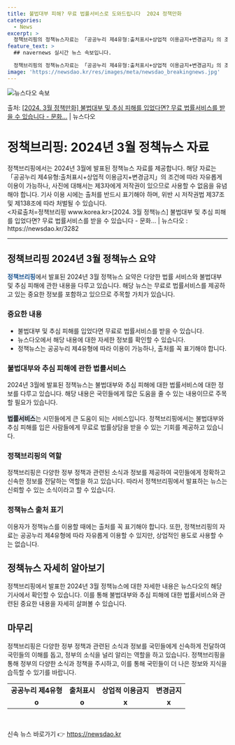 ```yaml
---
title: 불법대부 피해? 무료 법률서비스로 도와드립니다  2024 정책만화
categories:
  - News
excerpt: >
  정책브리핑의 정책뉴스자료는 「공공누리 제4유형:출처표시+상업적 이용금지+변경금지」의 조건에 따라 자유롭게 이…
feature_text: >
  ## navernews 실시간 뉴스 속보입니다.

  정책브리핑의 정책뉴스자료는 「공공누리 제4유형:출처표시+상업적 이용금지+변경금지」의 조건에 따라 자유롭게 이…
image: 'https://newsdao.kr/res/images/meta/newsdao_breakingnews.jpg'
---
```


![뉴스다오 속보](https://newsdao.kr/res/images/meta/newsdao_breakingnews.jpg)

<p>출처: <a href="https://newsdao.kr/3282" rel="dofollow">[2024. 3월 정책만화] 불법대부 및 추심 피해를 입었다면? 무료 법률서비스를 받을 수 있습니다 - 문화…</a> | 뉴스다오</p>

<h1>정책브리핑: 2024년 3월 정책뉴스 자료</h1>

<p data-ke-size="size16">정책브리핑에서는 2024년 3월에 발표된 정책뉴스 자료를 제공합니다. 해당 자료는 「공공누리 제4유형:출처표시+상업적 이용금지+변경금지」의 조건에 따라 자유롭게 이용이 가능하나, 사진에 대해서는 제3자에게 저작권이 있으므로 사용할 수 없음을 유념해야 합니다. 기사 이용 시에는 출처를 반드시 표기해야 하며, 위반 시 저작권법 제37조 및 제138조에 따라 처벌될 수 있습니다.<br>
<자료출처=정책브리핑 www.korea.kr>[2024. 3월 정책뉴스] 불법대부 및 추심 피해를 입었다면? 무료 법률서비스를 받을 수 있습니다 - 문화… | 뉴스다오  : https://newsdao.kr/3282</p>

<hr>


<h2 data-ke-size="size26">정책브리핑 2024년 3월 정책뉴스 요약</h2>

<p data-ke-size="size16"><b><span style="color: #1a5490;">정책브리핑</span></b>에서 발표된 2024년 3월 정책뉴스 요약은 다양한 법률 서비스와 불법대부 및 추심 피해에 관한 내용을 다루고 있습니다. 해당 뉴스는 무료로 법률서비스를 제공하고 있는 중요한 정보를 포함하고 있으므로 주목할 가치가 있습니다.</p>

<h3 data-ke-size="size24">중요한 내용</h3>
<ul>
  <li>불법대부 및 추심 피해를 입었다면 무료로 법률서비스를 받을 수 있습니다.</li>
  <li>뉴스다오에서 해당 내용에 대한 자세한 정보를 확인할 수 있습니다.</li>
  <li>정책뉴스는 공공누리 제4유형에 따라 이용이 가능하나, 출처를 꼭 표기해야 합니다.</li>
</ul>

<h3 data-ke-size="size24">불법대부와 추심 피해에 관한 법률서비스</h3>
<p data-ke-size="size16">2024년 3월에 발표된 정책뉴스는 불법대부와 추심 피해에 대한 법률서비스에 대한 정보를 다루고 있습니다. 해당 내용은 국민들에게 많은 도움을 줄 수 있는 내용이므로 주목할 필요가 있습니다.<br>
  <br>
  <b><span style="background-color: #21538527;">법률서비스</span></b>는 시민들에게 큰 도움이 되는 서비스입니다. 정책브리핑에서는 불법대부와 추심 피해를 입은 사람들에게 무료로 법률상담을 받을 수 있는 기회를 제공하고 있습니다.</p>

<h3 data-ke-size="size24">정책브리핑의 역할</h3>
<p data-ke-size="size16">정책브리핑은 다양한 정부 정책과 관련된 소식과 정보를 제공하여 국민들에게 정확하고 신속한 정보를 전달하는 역할을 하고 있습니다. 따라서 정책브리핑에서 발표하는 뉴스는 신뢰할 수 있는 소식이라고 할 수 있습니다.</p>

<h3 data-ke-size="size24">정책뉴스 출처 표기</h3>
<p data-ke-size="size16">이용자가 정책뉴스를 이용할 때에는 출처를 꼭 표기해야 합니다. 또한, 정책브리핑의 자료는 공공누리 제4유형에 따라 자유롭게 이용할 수 있지만, 상업적인 용도로 사용할 수는 없습니다.</p>

<h2 data-ke-size="size26">정책뉴스 자세히 알아보기</h2>
<p data-ke-size="size16">정책브리핑에서 발표한 2024년 3월 정책뉴스에 대한 자세한 내용은 뉴스다오의 해당 기사에서 확인할 수 있습니다. 이를 통해 불법대부와 추심 피해에 대한 법률서비스와 관련된 중요한 내용을 자세히 살펴볼 수 있습니다.</p>

<h2 data-ke-size="size26">마무리</h2>
<p data-ke-size="size16">정책브리핑은 다양한 정부 정책과 관련된 소식과 정보를 국민들에게 신속하게 전달하여 국민들의 이해를 돕고, 정부의 소식을 널리 알리는 역할을 하고 있습니다. 정책브리핑을 통해 정부의 다양한 소식과 정책을 주시하고, 이를 통해 국민들이 더 나은 정보와 지식을 습득할 수 있기를 바랍니다.</p>

<table>
  <tr>
    <td style="text-align: center; height: 17px;"><b>공공누리 제4유형</b></td>
    <td style="text-align: center; height: 17px;"><b>출처표시</b></td>
    <td style="text-align: center; height: 17px;"><b>상업적 이용금지</b></td>
    <td style="text-align: center; height: 17px;"><b>변경금지</b></td>
  </tr>
  <tr>
    <td style="text-align: center; height: 17px;"><b>o</b></td>
    <td style="text-align: center; height: 17px;"><b>o</b></td>
    <td style="text-align: center; height: 17px;"><b>x</b></td>
    <td style="text-align: center; height: 17px;"><b>x</b></td>
  </tr>
</table>
<p data-ke-size="size16">&nbsp;</p> 

신속 뉴스 바로가기 👉 <a href="https://newsdao.kr" rel="dofollow">https://newsdao.kr</a>


